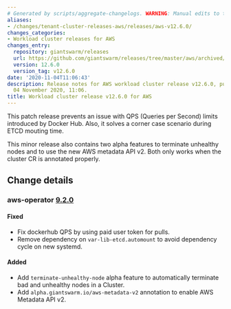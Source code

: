 ```yaml
---
# Generated by scripts/aggregate-changelogs. WARNING: Manual edits to this files will be overwritten.
aliases:
- /changes/tenant-cluster-releases-aws/releases/aws-v12.6.0/
changes_categories:
- Workload cluster releases for AWS
changes_entry:
  repository: giantswarm/releases
  url: https://github.com/giantswarm/releases/tree/master/aws/archived/v12.6.0
  version: 12.6.0
  version_tag: v12.6.0
date: '2020-11-04T11:06:43'
description: Release notes for AWS workload cluster release v12.6.0, published on
  04 November 2020, 11:06.
title: Workload cluster release v12.6.0 for AWS
---
```


This patch release prevents an issue with QPS (Queries per Second) limits introduced by Docker Hub. Also, it solves a corner case scenario during ETCD mouting time.

This minor release also contains two alpha features to terminate unhealthy nodes and to use the new AWS metadata API v2. Both only works when the cluster CR is annotated properly.

## Change details

### aws-operator [9.2.0](https://github.com/giantswarm/aws-operator/releases/tag/v9.2.0)

#### Fixed

- Fix dockerhub QPS by using paid user token for pulls.
- Remove dependency on `var-lib-etcd.automount` to avoid dependency cycle on
  new systemd.

#### Added

- Add `terminate-unhealthy-node` alpha feature to automatically terminate bad and
  unhealthy nodes in a Cluster.
- Add `alpha.giantswarm.io/aws-metadata-v2` annotation to enable AWS Metadata API v2.
